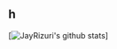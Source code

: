 ## h
[![JayRizuri's github stats](https://github-readme-stats.vercel.app/api?username=JayRizuri&show_icons=true&theme=nord)]

